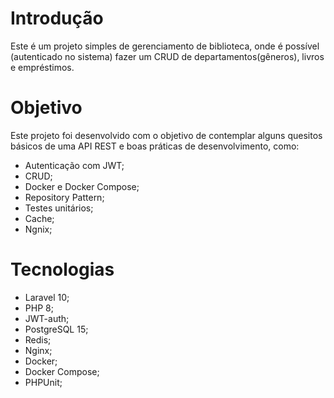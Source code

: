 # Introdução

Este é um projeto simples de gerenciamento de biblioteca, onde é possível (autenticado no sistema) fazer um CRUD de departamentos(gêneros), livros e empréstimos.

# Objetivo

Este projeto foi desenvolvido com o objetivo de contemplar alguns quesitos básicos de uma API REST e boas práticas de desenvolvimento, como:
- Autenticação com JWT;
- CRUD;
- Docker e Docker Compose; 
- Repository Pattern;
- Testes unitários;
- Cache;
- Ngnix;

# Tecnologias

- Laravel 10;
- PHP 8; 
- JWT-auth;
- PostgreSQL 15;
- Redis;
- Nginx;
- Docker;
- Docker Compose;
- PHPUnit;

